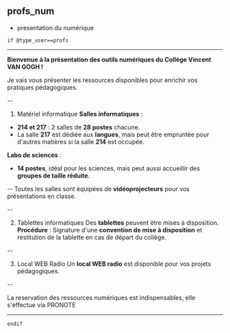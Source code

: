 ## profs_num
- presentation du numérique

`if @type_user==profs`
****
**Bienvenue à la présentation des outils numériques du Collège Vincent VAN GOGH !**

Je vais vous présenter les ressources disponibles pour enrichir vos pratiques pédagogiques.

--
1. Matériel informatique
**Salles informatiques** :
  - **214 et 217** : 2 salles de **28 postes** chacune.
  - La salle **217** est dédiée aux **langues**, mais peut être empruntée pour d'autres matières si la salle **214** est occupée.
  
**Labo de sciences** :
  - **14 postes**, idéal pour les sciences, mais peut aussi accueillir des **groupes de taille réduite**.

--
Toutes les salles sont équipées de **vidéoprojecteurs** pour vos présentations en classe.

--

2. Tablettes informatiques
Des **tablettes** peuvent être mises à disposition.  
**Procédure** : Signature d'une **convention de mise à disposition** et restitution de la tablette en cas de départ du collège.

--

3. Local WEB Radio
Un **local WEB radio** est disponible pour vos projets pédagogiques.  

--

La reservation des ressources numériques est indispensables, elle s'effectue via PRONOTE

****

`endif`